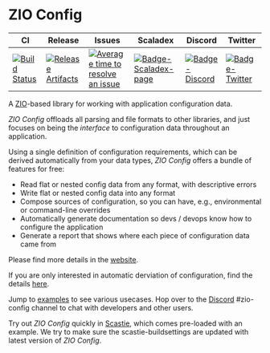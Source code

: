 # ZIO Config

|  CI | Release | Issues | Scaladex | Discord | Twitter |
| --- | --- | --- | --- | --- | --- |
| [![Build Status][Badge-Circle]][Link-Circle] | [![Release Artifacts][Badge-SonatypeReleases]][Link-SonatypeReleases] | [![Average time to resolve an issue][Badge-IsItMaintained]][Link-IsItMaintained] | [![Badge-Scaladex-page]][Link-Scaladex-page] | [![Badge-Discord]][Link-Discord] | [![Badge-Twitter]][Link-Twitter] |

A [ZIO](https://github.com/zio/zio)-based library for working with application configuration data.

_ZIO Config_ offloads all parsing and file formats to other libraries, and just focuses on being the _interface_ to configuration data throughout an application.

Using a single definition of configuration requirements, which can be derived automatically from your data types, _ZIO Config_ offers a bundle of features for free:

 * Read flat or nested config data from any format, with descriptive errors
 * Write flat or nested config data into any format
 * Compose sources of configuration, so you can have, e.g., environmental or command-line overrides
 * Automatically generate documentation so devs / devops know how to configure the application
 * Generate a report that shows where each piece of configuration data came from

Please find more details in the [website](https://zio.github.io/zio-config/).

If you are only interested in automatic derviation of configuration, find the details [here](https://zio.github.io/zio-config/docs/automatic/automatic_index).

Jump to [examples](examples/src/main/scala/zio/config/examples) to see various usecases. Hop over to the [Discord](https://discord.gg/2ccFBr4) #zio-config channel to chat with developers and other users.

Try out _ZIO Config_ quickly in [Scastie](https://scastie.scala-lang.org/IpEEuwoaSq2RemrKUXBGkw), which comes pre-loaded with an example. We try to make sure the scastie-buildsettings are updated with latest version of _ZIO Config_.

[Badge-Circle]: https://circleci.com/gh/zio/zio-config.svg?style=svg "circleci"
[Badge-IsItMaintained]: http://isitmaintained.com/badge/resolution/zio/zio-config.svg "Average time to resolve an issue"
[Badge-Discord]: https://img.shields.io/discord/629491597070827530?logo=discord "Chat on discord"
[Badge-Scaladex-page]: https://index.scala-lang.org/zio/zio-config/zio-config/latest.svg "Scaladex"
[Badge-SonatypeReleases]: https://img.shields.io/nexus/r/https/oss.sonatype.org/dev.zio/zio-config_2.12.svg "Sonatype Releases"
[Badge-Twitter]: https://img.shields.io/twitter/follow/zioscala.svg?style=plastic&label=follow&logo=twitter

[Link-Circle]: https://circleci.com/gh/zio/zio-config "circleci"
[Link-IsItMaintained]: http://isitmaintained.com/project/zio/zio-config "Average time to resolve an issue"
[Link-Discord]: https://discord.gg/2ccFBr4 "Discord"
[Link-Scaladex-page]: https://index.scala-lang.org/zio/zio-config/zio-config "Scaladex"
[Link-SonatypeReleases]: https://oss.sonatype.org/content/repositories/releases/dev/zio/zio-config_2.12/ "Sonatype Releases"
[Link-Twitter]: https://twitter.com/zioscala

